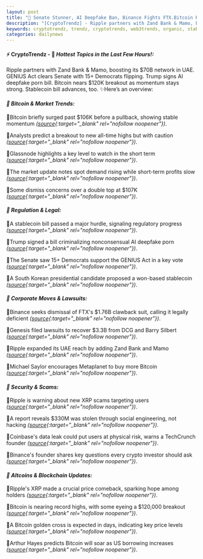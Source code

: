 ```yaml
---
layout: post
title: "🌌 Senate Stunner, AI Deepfake Ban, Binance Fights FTX.Bitcoin Rally Follows"
description: "[CryptoTrendz] - Ripple partners with Zand Bank & Mamo, boosting its $70B network in UAE. GENIUS Act clears Senate with 15+ Democrats flipping. Trump signs AI deepfake porn bill. Bitcoin nears $120K breakout as momentum stays strong. Stablecoin bill advances, too."
keywords: cryptotrendz, trendz, cryptotrends, web3trends, organic, stablecoin, Market, analysis, Network, Bitcoin, Analyst, AI, XRP, BTC, Crypto, UAE
categories: dailynews
---
```


#### ⚡ CryptoTrendz - 📌 *Hottest Topics in the Last Few Hours!:*

Ripple partners with Zand Bank & Mamo, boosting its $70B network in UAE. GENIUS Act clears Senate with 15+ Democrats flipping. Trump signs AI deepfake porn bill. Bitcoin nears $120K breakout as momentum stays strong. Stablecoin bill advances, too. ✨Here’s an overview:


#### *🔖  Bitcoin & Market Trends:*  

🔹Bitcoin briefly surged past $106K before a pullback, showing stable momentum *([source](https://s.avyag.com/9dew){:target="_blank" rel="nofollow noopener"})*.  

🔹Analysts predict a breakout to new all-time highs but with caution *([source](https://s.avyag.com/f2rk){:target="_blank" rel="nofollow noopener"})*.  

🔹Glassnode highlights a key level to watch in the short term *([source](https://s.avyag.com/juub){:target="_blank" rel="nofollow noopener"})*.  

🔹The market update notes spot demand rising while short-term profits slow *([source](https://s.avyag.com/l2mj){:target="_blank" rel="nofollow noopener"})*.  

🔹Some dismiss concerns over a double top at $107K *([source](https://s.avyag.com/ieis){:target="_blank" rel="nofollow noopener"})*.  

#### *🔖  Regulation & Legal:*  

🔹A stablecoin bill passed a major hurdle, signaling regulatory progress *([source](https://s.avyag.com/tj0z){:target="_blank" rel="nofollow noopener"})*.  

🔹Trump signed a bill criminalizing nonconsensual AI deepfake porn *([source](https://s.avyag.com/20vf){:target="_blank" rel="nofollow noopener"})*.  

🔹The Senate saw 15+ Democrats support the GENIUS Act in a key vote *([source](https://s.avyag.com/2jte){:target="_blank" rel="nofollow noopener"})*.  

🔹A South Korean presidential candidate proposed a won-based stablecoin *([source](https://s.avyag.com/9mdw){:target="_blank" rel="nofollow noopener"})*.  

#### *🔖  Corporate Moves & Lawsuits:*  

🔹Binance seeks dismissal of FTX's $1.76B clawback suit, calling it legally deficient *([source](https://s.avyag.com/1z8y){:target="_blank" rel="nofollow noopener"})*.  

🔹Genesis filed lawsuits to recover $3.3B from DCG and Barry Silbert *([source](https://s.avyag.com/bv2s){:target="_blank" rel="nofollow noopener"})*.  

🔹Ripple expanded its UAE reach by adding Zand Bank and Mamo *([source](https://s.avyag.com/watq){:target="_blank" rel="nofollow noopener"})*.  

🔹Michael Saylor encourages Metaplanet to buy more Bitcoin *([source](https://s.avyag.com/mjwa){:target="_blank" rel="nofollow noopener"})*.  

#### *🔖  Security & Scams:*  

🔹Ripple is warning about new XRP scams targeting users *([source](https://s.avyag.com/fujd){:target="_blank" rel="nofollow noopener"})*.  

🔹A report reveals $330M was stolen through social engineering, not hacking *([source](https://s.avyag.com/jpcx){:target="_blank" rel="nofollow noopener"})*.  

🔹Coinbase's data leak could put users at physical risk, warns a TechCrunch founder *([source](https://s.avyag.com/xx0h){:target="_blank" rel="nofollow noopener"})*.  

🔹Binance's founder shares key questions every crypto investor should ask *([source](https://s.avyag.com/tdp4){:target="_blank" rel="nofollow noopener"})*.  

#### *🔖  Altcoins & Blockchain Updates:*  

🔹Ripple's XRP made a crucial price comeback, sparking hope among holders *([source](https://s.avyag.com/yqo2){:target="_blank" rel="nofollow noopener"})*.  

🔹Bitcoin is nearing record highs, with some eyeing a $120,000 breakout *([source](https://s.avyag.com/biw0){:target="_blank" rel="nofollow noopener"})*.  

🔹A Bitcoin golden cross is expected in days, indicating key price levels *([source](https://s.avyag.com/80vd){:target="_blank" rel="nofollow noopener"})*.  

🔹Arthur Hayes predicts Bitcoin will soar as US borrowing increases *([source](https://s.avyag.com/rjng){:target="_blank" rel="nofollow noopener"})*.